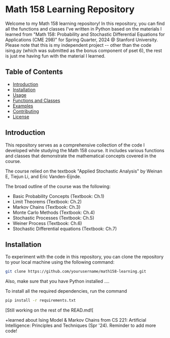 # Math 158 Learning Repository

Welcome to my Math 158 learning repository! In this repository, you can find all the functions and classes I've written in Python based on the materials I learned from "Math 158: Probability and Stochastic Differential Equations for Applications (CME 298)" for Spring Quarter, 2024 @ Stanford University. Please note that this is my independent project -- other than the code ising.py (which was submitted as the bonus component of pset 6), the rest is just me having fun with the material I learned.


## Table of Contents

- [Introduction](#introduction)
- [Installation](#installation)
- [Usage](#usage)
- [Functions and Classes](#functions-and-classes)
- [Examples](#examples)
- [Contributing](#contributing)
- [License](#license)

## Introduction

This repository serves as a comprehensive collection of the code I developed while studying the Math 158 course. It includes various functions and classes that demonstrate the mathematical concepts covered in the course.

The course relied on the textbook "Applied Stochastic Analysis" by Weinan E, Tiejun Li, and Eric Vanden-Eijnde.

The broad outline of the course was the following:
- Basic Probability Concepts (Textbook: Ch.1)
- Limit Theorems (Textbook: Ch.2)
- Markov Chains (Textbook: Ch.3)
- Monte Carlo Methods (Textbook: Ch.4)
- Stochastic Processes (Textbook: Ch.5)
- Weiner Process (Textbook: Ch.6)
- Stochastic Differential equations (Textbook: Ch.7)

## Installation

To experiment with the code in this repository, you can clone the repository to your local machine using the following command:

```sh
git clone https://github.com/yourusername/math158-learning.git
```

Also, make sure that you have Python installed ....

To install all the required dependencies, run the command

```sh
pip install -r requirements.txt
```

[Still working on the rest of the READ.md![

+learned about Ising Model & Markov Chains from CS 221: Artificial Intelligence: Principles and Techniques (Spr '24). Reminder to add more code!